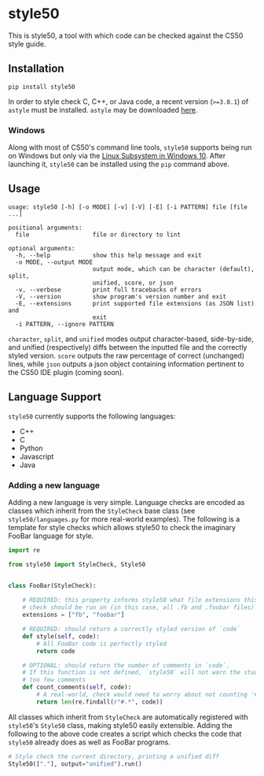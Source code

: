 # style50
This is style50, a tool with which code can be checked against the CS50 style guide.

## Installation

    pip install style50

In order to style check C, C++, or Java code, a recent version (`>=3.0.1`) of `astyle` must be installed. `astyle` may be downloaded [here](https://sourceforge.net/projects/astyle/files/astyle/astyle%203.0.1/).

### Windows
Along with most of CS50's command line tools, `style50` supports being run on Windows but only via the [Linux Subsystem in Windows 10](https://msdn.microsoft.com/en-us/commandline/wsl/install_guide). After launching it, `style50` can be installed using the `pip` command above.

## Usage

```
usage: style50 [-h] [-o MODE] [-v] [-V] [-E] [-i PATTERN] file [file ...]

positional arguments:
  file                  file or directory to lint

optional arguments:
  -h, --help            show this help message and exit
  -o MODE, --output MODE
                        output mode, which can be character (default), split,
                        unified, score, or json
  -v, --verbose         print full tracebacks of errors
  -V, --version         show program's version number and exit
  -E, --extensions      print supported file extensions (as JSON list) and
                        exit
  -i PATTERN, --ignore PATTERN
```

`character`, `split`, and `unified` modes output character-based, side-by-side, and unified (respectively) diffs between the inputted file and the correctly styled version. `score` outputs the raw percentage of correct (unchanged) lines, while `json` outputs a json object containing information pertinent to the CS50 IDE plugin (coming soon).

## Language Support
`style50` currently supports the following languages:

- C++
- C
- Python
- Javascript
- Java

### Adding a new language

Adding a new language is very simple. Language checks are encoded as classes which inherit from the `StyleCheck` base class (see `style50/languages.py` for more real-world examples). The following is a template for style checks which allows style50 to check the imaginary FooBar language for style.

```python
import re

from style50 import StyleCheck, Style50


class FooBar(StyleCheck):
    
    # REQUIRED: this property informs style50 what file extensions this 
    # check should be run on (in this case, all .fb and .foobar files)
    extensions = ["fb", "foobar"]

    # REQUIRED: should return a correctly styled version of `code`
    def style(self, code):
        # All FooBar code is perfectly styled
        return code

    # OPTIONAL: should return the number of comments in `code`. 
    # If this function is not defined, `style50` will not warn the student about 
    # too few comments
    def count_comments(self, code):
        # A real-world, check would need to worry about not counting '#' in string-literals
        return len(re.findall(r"#.*", code))
```

All classes which inherit from `StyleCheck` are automatically registered with `style50`'s `Style50` class, making style50 easily extensible. Adding the following to the above code creates a script which checks the code that `style50` already does as well as FooBar programs.

```python
# Style check the current directory, printing a unified diff
Style50(["."], output="unified").run()

```
